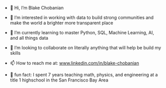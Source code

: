 - 👋 Hi, I’m Blake Chobanian 

- 👀 I’m interested in working with data to build strong communities and make the world a brighter more transparent place

- 🌱 I’m currently learning to master Python, SQL, Machine Learning, AI, and all things data

- 💞️ I’m looking to collaborate on literally anything that will help be build my skills 

- 📫 How to reach me at: www.linkedin.com/in/blake-chobanian

- 🧠 fun fact: I spent 7 years teaching math, physics, and engineering at a title 1 highschool in the San Francisco Bay Area 

<!---
jchobanian/jchobanian is a ✨ special ✨ repository because its `README.md` (this file) appears on your GitHub profile.
You can click the Preview link to take a look at your changes.
--->
